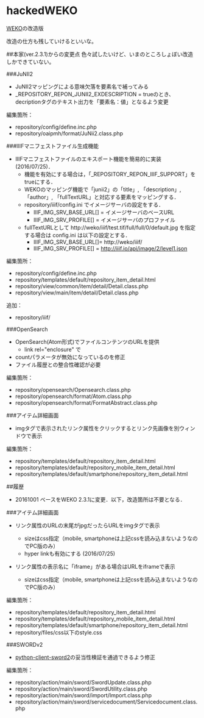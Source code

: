 hackedWEKO
==========

[WEKO](http://weko.at.nii.ac.jp/)の改造版

改造の仕方も残していけるといいな。

##本家(ver.2.3.1)からの変更点
色々試したいけど、いまのところしょぼい改造しかできていない。
	

###JuNII2
- JuNII2マッピングによる意味欠落を要素名で補ってみる
- \_REPOSITORY\_REPON\_JUNII2\_EXDESCRIPTION = trueのとき、decriptionタグのテキスト出力を「要素名：値」となるよう変更

編集箇所：

- repository/config/define.inc.php
- repository/oaipmh/format/JuNii2.class.php

###IIIFマニフェストファイル生成機能
- IIIFマニフェストファイルのエキスポート機能を簡易的に実装(2016/07/25)．
	- 機能を有効にする場合は，「\_REPOSITORY\_REPON\_IIIF\_SUPPORT」をtrueにする．
	- WEKOのマッピング機能で「junii2」の「title」, 「description」, 「author」, 「fullTextURL」と対応する要素をマッピングする．
	- repository/iiif/config.ini でイメージサーバの設定をする．
		- IIIF\_IMG\_SRV\_BASE\_URL[] = イメージサーバのベースURL
		- IIIF\_IMG\_SRV\_PROFILE[] = イメージサーバのプロファイル
	- fullTextURLとして http://weko/iiif/test.tif/full/full/0/default.jpg を指定する場合は config.ini は以下の設定とする．
		- IIIF\_IMG\_SRV\_BASE\_URL[]= http://weko/iiif/
		- IIIF\_IMG\_SRV\_PROFILE[] = http://iiif.io/api/image/2/level1.json

編集箇所：

- repository/config/define.inc.php
- repository/templates/default/repository\_item\_detail.html
- repository/view/common/item/detail/Detail.class.php
- repository/view/main/item/detail/Detail.class.php

追加：

- repository/iiif/


###OpenSearch
- OpenSearch(Atom形式)でファイルコンテンツのURLを提供
	- link rel="enclosure" で
- countパラメータが無効になっているのを修正
- ファイル履歴との整合性確認が必要

編集箇所：

- repository/opensearch/Opensearch.class.php
- repository/opensearch/format/Atom.class.php
- repository/opensearch/format/FormatAbstract.class.php


###アイテム詳細画面

- imgタグで表示されたリンク属性をクリックするとリンク先画像を別ウィンドウで表示

編集箇所：

- repository/templates/default/repository\_item\_detail.html
- repository/templates/default/repository\_mobile\_item\_detail.html
- repository/templates/default/smartphone/repository\_item\_detail.html

##履歴

- 20161001 ベースをWEKO 2.3.1に変更．以下，改造箇所は不要となる．

###アイテム詳細画面
- リンク属性のURLの末尾がjpgだったらURLをimgタグで表示
	- sizeはcss指定（mobile, smartphoneは上記cssを読み込まないようなのでPC版のみ）
	- hyper linkも有効にする (2016/07/25)

- リンク属性の表示名に「iframe」がある場合はURLをiframeで表示
	- sizeはcss指定（mobile, smartphoneは上記cssを読み込まないようなのでPC版のみ）

編集箇所：

- repository/templates/default/repository\_item\_detail.html
- repository/templates/default/repository\_mobile\_item\_detail.html
- repository/templates/default/smartphone/repository\_item\_detail.html
- repository/files/css以下のstyle.css

###SWORDv2
- [python-client-sword2](https://github.com/swordapp/python-client-sword2)の妥当性検証を通過できるよう修正

編集箇所：

- repository/action/main/sword/SwordUpdate.class.php
- repository/action/main/sword/SwordUtility.class.php
- repository/action/main/sword/import/Import.class.php
- repository/action/main/sword/servicedocument/Servicedocument.class.php